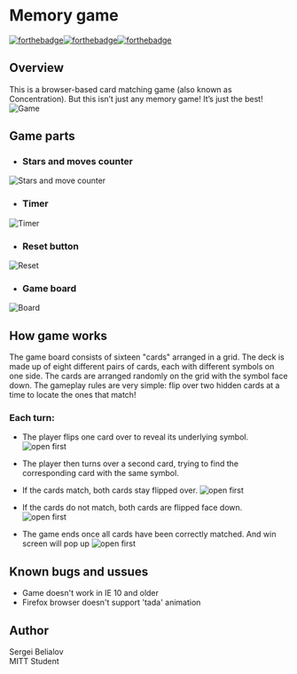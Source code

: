 # Memory game 
[![forthebadge](https://forthebadge.com/images/badges/uses-html.svg)](https://forthebadge.com)[![forthebadge](https://forthebadge.com/images/badges/uses-css.svg)](https://forthebadge.com)[![forthebadge](https://forthebadge.com/images/badges/made-with-javascript.svg)](https://forthebadge.com)
## Overview
 This is a browser-based card matching game (also known as Concentration). But this isn’t just any memory game! It’s just the best!  
 ![Game](rdm_img/game.png)

## Game parts  
* ### Stars and moves counter  
 ![Stars and move counter](rdm_img/stars.png)
 * ### Timer  
 ![Timer](rdm_img/timer.png)
 * ### Reset button  
 ![Reset](rdm_img/reset.png)
  * ### Game board 
 ![Board](rdm_img/board.png)
## How game works
The game board consists of sixteen "cards" arranged in a grid. The deck is made up of eight different pairs of cards, each with different symbols on one side. The cards are arranged randomly on the grid with the symbol face down. The gameplay rules are very simple: flip over two hidden cards at a time to locate the ones that match!
### Each turn:
* The player flips one card over to reveal its underlying symbol.
 ![open first](rdm_img/1.gif)
* The player then turns over a second card, trying to find the corresponding card with the same symbol.
* If the cards match, both cards stay flipped over.
 ![open first](rdm_img/3.gif)
* If the cards do not match, both cards are flipped face down.  
 ![open first](rdm_img/2.gif)

* The game ends once all cards have been correctly matched. And win screen will pop up
![open first](rdm_img/4.gif)
## Known bugs and ussues
* Game doesn't work in IE 10 and older
* Firefox browser doesn't support 'tada' animation




## Author
Sergei Belialov  
MITT Student
